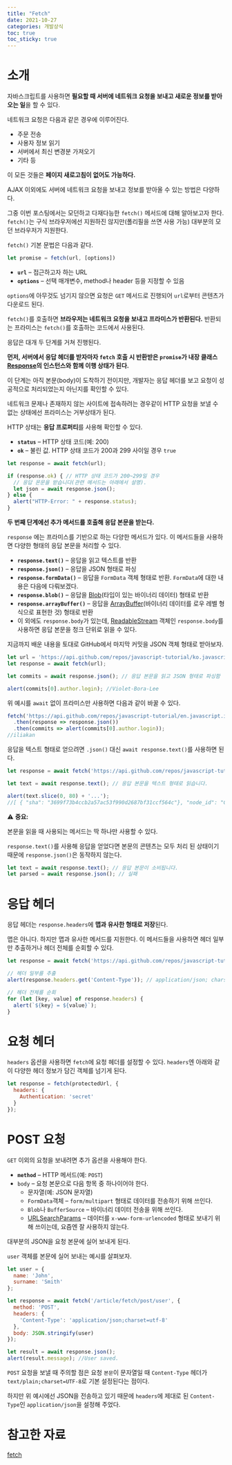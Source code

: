 ```yaml
---
title: "Fetch"
date: 2021-10-27
categories: 개발상식
toc: true
toc_sticky: true
---
```


# 소개

자바스크립트를 사용하면 **필요할 때 서버에 네트워크 요청을 보내고 새로운 정보를 받아오는 일**을 할 수 있다.

네트워크 요청은 다음과 같은 경우에 이루어진다.

- 주문 전송
- 사용자 정보 읽기
- 서버에서 최신 변경분 가져오기
- 기타 등

이 모든 것들은 **페이지 새로고침이 없어도 가능하다.**

AJAX 이외에도 서버에 네트워크 요청을 보내고 정보를 받아올 수 있는 방법은 다양하다.

그중 이번 포스팅에서는 모던하고 다재다능한 `fetch()` 메서드에 대해 알아보고자 한다. `fetch()`는 구식 브라우저에선 지원하진 않지만(폴리필을 쓰면 사용 가능) 대부분의 모던 브라우저가 지원한다.

`fetch()` 기본 문법은 다음과 같다.

```javascript
let promise = fetch(url, [options])
```

- **`url`** – 접근하고자 하는 URL
- **`options`** – 선택 매개변수, method나 header 등을 지정할 수 있음

`options`에 아무것도 넘기지 않으면 요청은 `GET` 메서드로 진행되어 `url`로부터 콘텐츠가 다운로드 된다.

`fetch()`를 호출하면 **브라우저는 네트워크 요청을 보내고 프라미스가 반환된다.**  반환되는 프라미스는 `fetch()`를 호출하는 코드에서 사용된다.

응답은 대개 두 단계를 거쳐 진행된다.

**먼저, 서버에서 응답 헤더를 받자마자 `fetch` 호출 시 반환받은 `promise`가 내장 클래스 [Response](https://fetch.spec.whatwg.org/#response-class)의 인스턴스와 함께 이행 상태가 된다.**

이 단계는 아직 본문(body)이 도착하기 전이지만, 개발자는 응답 헤더를 보고 요청이 성공적으로 처리되었는지 아닌지를 확인할 수 있다.

네트워크 문제나 존재하지 않는 사이트에 접속하려는 경우같이 HTTP 요청을 보낼 수 없는 상태에선 프라미스는 거부상태가 된다.

HTTP 상태는 **응답 프로퍼티**를 사용해 확인할 수 있다.

- **`status`** – HTTP 상태 코드(예: 200)
- **`ok`** – 불린 값. HTTP 상태 코드가 200과 299 사이일 경우 `true`

```javascript
let response = await fetch(url);

if (response.ok) { // HTTP 상태 코드가 200~299일 경우
  // 응답 몬문을 받습니다(관련 메서드는 아래에서 설명).
  let json = await response.json();
} else {
  alert("HTTP-Error: " + response.status);
}
```

**두 번째 단계에선 추가 메서드를 호출해 응답 본문을 받는다.**

`response` 에는 프라미스를 기반으로 하는 다양한 메서드가 있다. 이 메서드들을 사용하면 다양한 형태의 응답 본문을 처리할 수 있다.

- **`response.text()`** – 응답을 읽고 텍스트를 반환
- **`response.json()`** – 응답을 JSON 형태로 파싱
- **`response.formData()`** – 응답을 `FormData` 객체 형태로 반환. `FormData`에 대한 내용은 다음에 다뤄보겠다.
- **`response.blob()`** – 응답을 [Blob](https://ko.javascript.info/blob)(타입이 있는 바이너리 데이터) 형태로 반환
- **`response.arrayBuffer()`** – 응답을 [ArrayBuffer](https://ko.javascript.info/arraybuffer-binary-arrays)(바이너리 데이터를 로우 레벨 형식으로 표현한 것) 형태로 반환
- 이 외에도 `response.body`가 있는데, [ReadableStream](https://streams.spec.whatwg.org/#rs-class) 객체인 `response.body`를 사용하면 응답 본문을 청크 단위로 읽을 수 있다.

지금까지 배운 내용을 토대로 GitHub에서 마지막 커밋을 JSON 객체 형태로 받아보자.

```javascript
let url = 'https://api.github.com/repos/javascript-tutorial/ko.javascript.info/commits';
let response = await fetch(url);

let commits = await response.json(); // 응답 본문을 읽고 JSON 형태로 파싱함

alert(commits[0].author.login); //Violet-Bora-Lee
```

위 예시를 `await` 없이 프라미스만 사용하면 다음과 같이 바꿀 수 있다.

```javascript
fetch('https://api.github.com/repos/javascript-tutorial/en.javascript.info/commits')
  .then(response => response.json())
  .then(commits => alert(commits[0].author.login));
//iliakan
```

응답을 텍스트 형태로 얻으려면 `.json()` 대신 `await response.text()`를 사용하면 된다.

```javascript
let response = await fetch('https://api.github.com/repos/javascript-tutorial/en.javascript.info/commits');

let text = await response.text(); // 응답 본문을 텍스트 형태로 읽습니다.

alert(text.slice(0, 80) + '...');
//[ { "sha": "3699f73b4ccb2a57ac53f990d2687bf31ccf564c"}, "node_id": "C_k...." ]
```

⚠️ **중요:**

본문을 읽을 때 사용되는 메서드는 딱 하나만 사용할 수 있다.

`response.text()`를 사용해 응답을 얻었다면 본문의 콘텐츠는 모두 처리 된 상태이기 때문에 `response.json()`은 동작하지 않는다.

```javascript
let text = await response.text(); // 응답 본문이 소비됩니다.
let parsed = await response.json(); // 실패
```

# 응답 헤더

응답 헤더는 `response.headers`에 **맵과 유사한 형태로 저장**된다.

맵은 아니다. 하지만 맵과 유사한 메서드를 지원한다. 이 메서드들을 사용하면 헤더 일부만 추출하거나 헤더 전체를 순회할 수 있다.

```javascript
let response = await fetch('https://api.github.com/repos/javascript-tutorial/en.javascript.info/commits');

// 헤더 일부를 추출
alert(response.headers.get('Content-Type')); // application/json; charset=utf-8

// 헤더 전체를 순회
for (let [key, value] of response.headers) {
  alert(`${key} = ${value}`);
}
```

# 요청 헤더

`headers` 옵션을 사용하면 `fetch`에 요청 헤더를 설정할 수 있다. `headers`엔 아래와 같이 다양한 헤더 정보가 담긴 객체를 넘기게 된다.

```javascript
let response = fetch(protectedUrl, {
  headers: {
    Authentication: 'secret'
  }
});
```

# POST 요청

`GET` 이외의 요청을 보내려면 추가 옵션을 사용해야 한다.

- **`method`** – HTTP 메서드(예: `POST`)
- `body` – 요청 본문으로 다음 항목 중 하나이어야 한다.
  - 문자열(예: JSON 문자열)
  - `FormData`객체 – `form/multipart` 형태로 데이터를 전송하기 위해 쓰인다.
  - `Blob`나 `BufferSource` – 바이너리 데이터 전송을 위해 쓰인다.
  - [URLSearchParams](https://ko.javascript.info/url) – 데이터를 `x-www-form-urlencoded` 형태로 보내기 위해 쓰이는데, 요즘엔 잘 사용하지 않는다.

대부분의 JSON을 요청 본문에 실어 보내게 된다.

`user` 객체를 본문에 실어 보내는 예시를 살펴보자.

```javascript
let user = {
  name: 'John',
  surname: 'Smith'
};

let response = await fetch('/article/fetch/post/user', {
  method: 'POST',
  headers: {
    'Content-Type': 'application/json;charset=utf-8'
  },
  body: JSON.stringify(user)
});

let result = await response.json();
alert(result.message); //User saved.
```

`POST` 요청을 보낼 때 주의할 점은 요청 `본문`이 문자열일 때 `Content-Type` 헤더가 `text/plain;charset=UTF-8`로 기본 설정된다는 점이다.

하지만 위 예시에선 JSON을 전송하고 있기 때문에 `headers`에 제대로 된 `Content-Type`인 `application/json`을 설정해 주었다.

# 참고한 자료

[fetch](https://ko.javascript.info/fetch)
